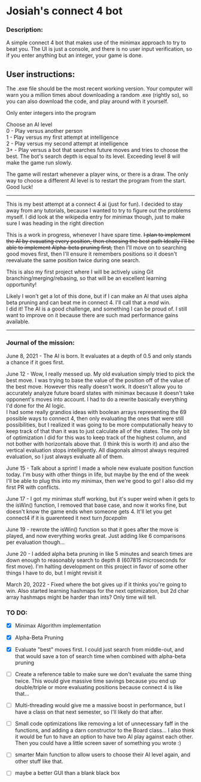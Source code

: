 # Josiah's connect 4 bot  
### Description:
A simple connect 4 bot that makes use of the minimax approach to try to beat you. The UI is just a console, and there is no user input verification, so if you enter anything but an integer, your game is done. 

## User instructions:
The .exe file should be the most recent working version. Your computer will warn you a million times about downloading a random .exe (rightly so), so you can also download the code, and play around with it yourself.

Only enter integers into the program

Choose an AI level  
0 - Play versus another person  
1 - Play versus my first attempt at intelligence   
2 - Play versus my second attempt at intelligence   
3+ - Play versus a bot that searches future moves and tries to choose the best. The bot's search depth is equal to its level. Exceeding level 8 will make the game run slowly. 

The game will restart whenever a player wins, or there is a draw. The only way to choose a different AI level is to restart the program from the start. Good luck!



---
This is my best attempt at a connect 4 ai (just for fun). I decided to stay away from any tutorials, because I wanted to try to figure out the problems myself. I did look at the wikipedia entry for minimax though, just to make sure I was heading in the right direction


This is a work in progress, whenever I have spare time. ~~I plan to implement the AI by evauating every position, then choosing the best path
Ideally I'll be able to implement Alpha-beta pruning first,~~ then I'll move on to searching good moves first, then I'll ensure it remembers positions so it doesn't reevaluate the same position twice during one search.     

This is also my first project where I will be actively using Git branching/merging/rebasing, so that will be an excellent learning opportunity!        

Likely I won't get a lot of this done, but if I can make an AI that uses alpha beta pruning and can beat me in connect 4. I'll call that a *mad* win.           
I did it! The AI is a good challenge, and something I can be proud of. I still want to improve on it because there are such mad performance gains available.


---
### Journal of the mission:  
June 8, 2021 - The AI is born. It evaluates at a depth of 0.5 and only stands a chance if it goes first.    
  
June 12 - Wow, I really messed up. My old evaluation simply tried to pick the best move. I was trying to base the value of the position off of the value of the best move. However this really doesn't work. It doesn't allow you to accurately analyze future board states with minimax because it doesn't take opponent's moves into account. I had to do a rewrite basically everything I'd done for the AI logic.     
	I had some really grandios ideas with boolean arrays representing the 69 possible ways to connect 4, then only evaluating the ones that were still possibilities, but I realized it was going to be more computationally heavy to keep track of that than it was to just calculate all of the states. The only bit of optimization I did for this was to keep track of the highest column, and not bother with horizontals above that. (I think this is worth it) and also the vertical evaluation stops intelligently. All diagonals almost always required evaluation, so I just always evaluate all of them.    
	
June 15 - Talk about a sprint! I made a whole new evaluate position function today. I'm busy with other things in life, but maybe by the end of the week I'll be able to plug this into my minimax, then we're good to go! I also did my first PR with conflicts.

June 17 - I got my minimax stuff working, but it's super weird when it gets to the isWin() function, I removed that base case, and now it works fine, but doesn't know the game ends when someone gets 4. It'll let you get connect4 if it is guarenteed it next turn *facepalm*

June 19 - rewrote the isWin() function so that it goes after the move is played, and now everything works great. Just adding like 6 comparisons per evaluation though...

June 20 - I added alpha beta pruning in like 5 minutes and search times are down enough to reasonably search to depth 8 (607815 microseconds for first move). I'm halting development on this project in favor of some other things I have to do, but I might revisit it  

March 20, 2022 - Fixed where the bot gives up if it thinks you're going to win. Also started learning hashmaps for the next optimization, but 2d char array hashmaps might be harder than ints? Only time will tell.  

### TO DO:
- [X] Minimax Algorithm implementation
- [X] Alpha-Beta Pruning
- [X] Evaluate "best" moves first. I could just search from middle-out, and that would save a ton of search time when combined with alpha-beta pruning
- [ ] Create a reference table to make sure we don't evaluate the same thing twice. This would give massive time savings because you end up double/triple or more evaluating positions because connect 4 is like that...
- [ ] Multi-threading would give me a massive boost in performance, but I have a class on that next semester, so I'll likely do that after.
- [ ] Small code optimizations like removing a lot of unnecessary faff in the functions, and adding a darn constructor to the Board class... I also think it would be fun to have an option to have two AI play against each other. Then you could have a little screen saver of something you wrote :)
- [ ] smarter Main function to allow users to choose their AI level again, and other stuff like that. 
- [ ] maybe a better GUI than a blank black box



